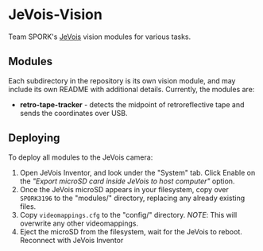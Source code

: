 # JeVois-Vision
Team SPORK's [JeVois](http://jevois.org/) vision modules for various tasks.

## Modules
Each subdirectory in the repository is its own vision module, and may include
its own README with additional details. Currently, the modules are:
 - **retro-tape-tracker** - detects the midpoint of retroreflective tape and
 sends the coordinates over USB.

## Deploying
To deploy all modules to the JeVois camera:
 1. Open JeVois Inventor, and look under the "System" tab. Click Enable on the
    *"Export microSD card inside JeVois to host computer"* option.
 2. Once the JeVois microSD appears in your filesystem, copy over `SPORK3196` to
    the "modules/" directory, replacing any already existing files.
 3. Copy `videomappings.cfg` to the "config/" directory. *NOTE*: This will
    overwrite any other videomappings.
 3. Eject the microSD from the filesystem, wait for the JeVois to reboot.
    Reconnect with JeVois Inventor
